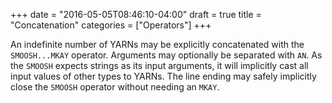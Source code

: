 +++
date = "2016-05-05T08:46:10-04:00"
draft = true
title = "Concatenation"
categories = ["Operators"]
+++

An indefinite number of YARNs may be explicitly concatenated with the `SMOOSH...MKAY` operator. Arguments may optionally be separated with `AN`. As the `SMOOSH` expects strings as its input arguments, it will implicitly cast all input values of other types to YARNs. The line ending may safely implicitly close the `SMOOSH` operator without needing an `MKAY`.